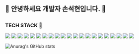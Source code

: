 <h2>👋 안녕하세요 개발자 손석현입니다. 👋<h2>


<h3>TECH STACK 🌱</h3>
<img src="https://img.shields.io/badge/JAVASCRIPT-F7DF1E?style=flat&logo=javascript&logoColor=000000"/> <img src="https://img.shields.io/badge/REACT-61DAFB?style=flat&logo=react&logoColor=000000"/> <img src="https://img.shields.io/badge/SPRINGBOOT-6DB33F?style=flat&logo=springboot&logoColor=000000"/> <img src="https://img.shields.io/badge/DOCKER-2496ED?style=flat&logo=docker&logoColor=000000"/> <img src="https://img.shields.io/badge/JAVA-437291?style=flat&logo=openjdk&logoColor=000000"/> <img src="https://img.shields.io/badge/MYSQL-4479A1?style=flat&logo=mysql&logoColor=000000"/> <img src="https://img.shields.io/badge/MARIADB-003545?style=flat&logo=mariadb&logoColor=000000"/> <img src="https://img.shields.io/badge/MSSQL-CC2927?style=flat&logo=microsoftsqlserver&logoColor=000000"/> <img src="https://img.shields.io/badge/SQLITE-003B57?style=flat&logo=sqlite&logoColor=000000"/> <img src="https://img.shields.io/badge/ORACLE-F80000?style=flat&logo=oracle&logoColor=000000"/> <img src="https://img.shields.io/badge/TOMCAT-F8DC75?style=flat&logo=apachetomcat&logoColor=000000"/> <img src="https://img.shields.io/badge/GITLAB-FC6D26?style=flat&logo=gitlab&logoColor=000000"/> <img src="https://img.shields.io/badge/GITHUB-181717?style=flat&logo=github&logoColor=FFFFFF"/> <img src="https://img.shields.io/badge/GIT-F05032?style=flat&logo=git&logoColor=000000"/> <img src="https://img.shields.io/badge/INTELLIJ-000000?style=flat&logo=intellijidea&logoColor=FFFFFF"/> <img src="https://img.shields.io/badge/ECLIPSE-2C2255?style=flat&logo=eclipseide&logoColor=000000"/> <img src="https://img.shields.io/badge/VSCODE-007ACC?style=flat&logo=visualstudiocode&logoColor=000000"/> <img src="https://img.shields.io/badge/SOURCETREE-0052CC?style=flat&logo=sourcetree&logoColor=000000"/> <img src="https://img.shields.io/badge/DBEAVER-382923?style=flat&logo=dbeaver&logoColor=000000"/> <img src="https://img.shields.io/badge/PHOTOSHOP-31A8FF?style=flat&logo=adobephotoshop&logoColor=000000"/> <img src="https://img.shields.io/badge/HTML-E34F26?style=flat&logo=html5&logoColor=000000"/>

![Anurag's GitHub stats](https://github-readme-stats.vercel.app/api?username=ssh5340&show_icons=true&theme=radical)

<!--
**ssh5340/ssh5340** is a ✨ _special_ ✨ repository because its `README.md` (this file) appears on your GitHub profile.

Here are some ideas to get you started:

- 🔭 I’m currently working on ...
- 🌱 I’m currently learning ...
- 👯 I’m looking to collaborate on ...
- 🤔 I’m looking for help with ...
- 💬 Ask me about ...
- 📫 How to reach me: ...
- 😄 Pronouns: ...
- ⚡ Fun fact: ...
-->
